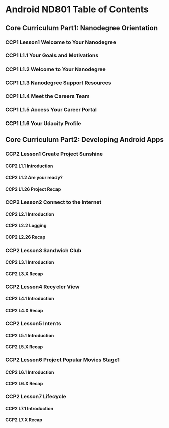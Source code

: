 # Android ND801 Table of Contents

## Core Curriculum Part1: Nanodegree Orientation
### CCP1 Lesson1 Welcome to Your Nanodegree
### CCP1 L1.1 Your Goals and Motivations
### CCP1 L1.2 Welcome to Your Nanodegree
### CCP1 L1.3 Nanodegree Support Resources
### CCP1 L1.4 Meet the Careers Team
### CCP1 L1.5 Access Your Career Portal
### CCP1 L1.6 Your Udacity Profile

## Core Curriculum Part2: Developing Android Apps
### CCP2 Lesson1 Create Project Sunshine
#### CCP2 L1.1 Introduction
#### CCP2 L1.2 Are your ready?
#### CCP2 L1.26 Project Recap

### CCP2 Lesson2 Connect to the Internet
#### CCP2 L2.1 Introduction
#### CCP2 L2.2 Logging
#### CCP2 L2.26 Recap

### CCP2 Lesson3 Sandwich Club
#### CCP2 L3.1 Introduction
#### CCP2 L3.X Recap

### CCP2 Lesson4 Recycler View
#### CCP2 L4.1 Introduction
#### CCP2 L4.X Recap

### CCP2 Lesson5 Intents
#### CCP2 L5.1 Introduction
#### CCP2 L5.X Recap

### CCP2 Lesson6 Project Popular Movies Stage1
#### CCP2 L6.1 Introduction
#### CCP2 L6.X Recap

### CCP2 Lesson7 Lifecycle
#### CCP2 L7.1 Introduction
#### CCP2 L7.X Recap
